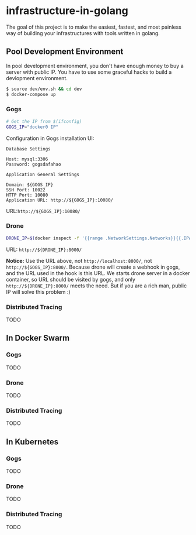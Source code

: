 # infrastructure-in-golang

The goal of this project is to make the easiest, fastest, and most painless way of building your infrastructures with tools written in golang.

## Pool Development Environment

In pool development environment, you don't have enough money to buy a server with public IP. You have to use some graceful hacks to build a devlopment environment.

```bash
$ source dev/env.sh && cd dev
$ docker-compose up
```

### Gogs

```bash
# Get the IP from $(ifconfig)
GOGS_IP="docker0 IP"
```

Configuration in Gogs installation UI: 

```text
Database Settings

Host: mysql:3306
Password: gogsdafahao

Application General Settings

Domain: ${GOGS_IP}
SSH Port: 10022
HTTP Port: 10080
Application URL: http://${GOGS_IP}:10080/
```

URL:`http://${GOGS_IP}:10080/`

### Drone

```bash
DRONE_IP=$(docker inspect -f '{{range .NetworkSettings.Networks}}{{.IPAddress}}{{end}}' dev_drone-server_1)
```

URL: `http://${DRONE_IP}:8000/`

**Notice:** Use the URL above, not `http://localhost:8000/`, not `http://${GOGS_IP}:8000/`. Because drone will create a webhook in gogs, and the URL used in the hook is this URL. We starts drone server in a docker container, so URL should be visited by gogs, and only `http://${DRONE_IP}:8000/` meets the need. But if you are a rich man, public IP will solve this problem :)

### Distributed Tracing

TODO

## In Docker Swarm

### Gogs

TODO

### Drone

TODO

### Distributed Tracing

TODO

## In Kubernetes

### Gogs

TODO

### Drone

TODO

### Distributed Tracing

TODO
